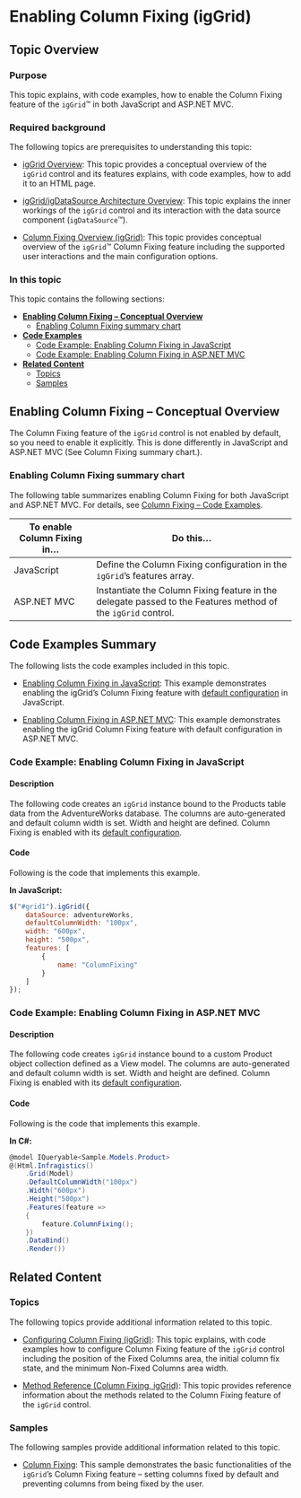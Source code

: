 ﻿<!--
|metadata|
{
    "fileName": "iggrid-columnfixing-enabling",
    "controlName": "",
    "tags": []
}
|metadata|
-->

# Enabling Column Fixing (igGrid)

## Topic Overview

### Purpose

This topic explains, with code examples, how to enable the Column Fixing feature of the `igGrid`™ in both JavaScript and ASP.NET MVC.

### Required background

The following topics are prerequisites to understanding this topic:

- [igGrid Overview](igGrid-Overview.html): This topic provides a conceptual overview of the `igGrid` control and its features explains, with code examples, how to add it to an HTML page.

- [igGrid/igDataSource Architecture Overview](igGrid-igDataSource-Architecture-Overview.html): This topic explains the inner workings of the `igGrid` control and its interaction with the data source component (`igDataSource`™).

- [Column Fixing Overview (igGrid)](igGrid-ColumnFixing-Overview.html): This topic provides conceptual overview of the `igGrid`™ Column Fixing feature including the supported user interactions and the main configuration options.



### In this topic

This topic contains the following sections:

-   [**Enabling Column Fixing – Conceptual Overview**](#overview)
    -   [Enabling Column Fixing summary chart](#summary-chart)
-   [**Code Examples**](#code-examples)
	-   [Code Example: Enabling Column Fixing in JavaScript](#code-example-js)
	-   [Code Example: Enabling Column Fixing in ASP.NET MVC](#code-example-mvc)
-   [**Related Content**](#related-content)
    -   [Topics](#topics)
    -   [Samples](#samples)



## <a id="overview"></a> Enabling Column Fixing – Conceptual Overview

The Column Fixing feature of the `igGrid` control is not enabled by default, so you need to enable it explicitly. This is done differently in JavaScript and ASP.NET MVC (See Column Fixing summary chart.).

### <a id="summary-chart"></a> Enabling Column Fixing summary chart

The following table summarizes enabling Column Fixing for both JavaScript and ASP.NET MVC. For details, see [Column Fixing – Code Examples](#code-examples).

To enable Column Fixing in… | Do this…
---- | ----
JavaScript | Define the Column Fixing configuration in the `igGrid`’s features array.
ASP.NET MVC | Instantiate the Column Fixing feature in the delegate passed to the Features method of the `igGrid` control.


## <a id="code-examples"></a> Code Examples Summary

The following lists the code examples included in this topic.

- [Enabling Column Fixing in JavaScript](#code-example-js): This example demonstrates enabling the igGrid’s Column Fixing feature with [default configuration](igGrid-ColumnFixing-Overview.html#default-configuration) in JavaScript.

- [Enabling Column Fixing in ASP.NET MVC](#code-example-mvc): This example demonstrates enabling the igGrid Column Fixing feature with default configuration in ASP.NET MVC.

### <a id="code-example-js"></a> Code Example: Enabling Column Fixing in JavaScript

#### Description

The following code creates an `igGrid` instance bound to the Products table data from the AdventureWorks database. The columns are auto-generated and default column width is set. Width and height are defined. Column Fixing is enabled with its [default configuration](igGrid-ColumnFixing-Overview.html#default-configuration).

#### Code

Following is the code that implements this example.

**In JavaScript:**

```js
$("#grid1").igGrid({
    dataSource: adventureWorks,
    defaultColumnWidth: "100px",
    width: "600px",
    height: "500px",
    features: [
        {
            name: "ColumnFixing"
        }
    ]
});
```

### <a id="code-example-mvc"></a> Code Example: Enabling Column Fixing in ASP.NET MVC

#### Description

The following code creates `igGrid` instance bound to a custom Product object collection defined as a View model. The columns are auto-generated and default column width is set. Width and height are defined. Column Fixing is enabled with its [default configuration](igGrid-ColumnFixing-Overview.html#default-configuration).

#### Code

Following is the code that implements this example.

**In C#:**

```csharp
@model IQueryable<Sample.Models.Product>
@(Html.Infragistics()
    .Grid(Model)
    .DefaultColumnWidth("100px")
    .Width("600px")
    .Height("500px")
    .Features(feature =>
    {
        feature.ColumnFixing();
    })
    .DataBind()
    .Render())
```



## <a id="related-content"></a> Related Content

### <a id="topics"></a> Topics

The following topics provide additional information related to this topic.

- [Configuring Column Fixing (igGrid)](igGrid-ColumnFixing-Configuring.html): This topic explains, with code examples how to configure Column Fixing feature of the `igGrid` control including the position of the Fixed Columns area, the initial column fix state, and the minimum Non-Fixed Columns area width.

- [Method Reference (Column Fixing, igGrid)](igGrid-ColumnFixing-Method-Reference.html): This topic provides reference information about the methods related to the Column Fixing feature of the `igGrid` control.


### <a id="samples"></a> Samples

The following samples provide additional information related to this topic.

- [Column Fixing](%%SamplesUrl%%/grid/column-fixing): This sample demonstrates the basic functionalities of the `igGrid`’s Column Fixing feature – setting columns fixed by default and preventing columns from being fixed by the user.





 

 


